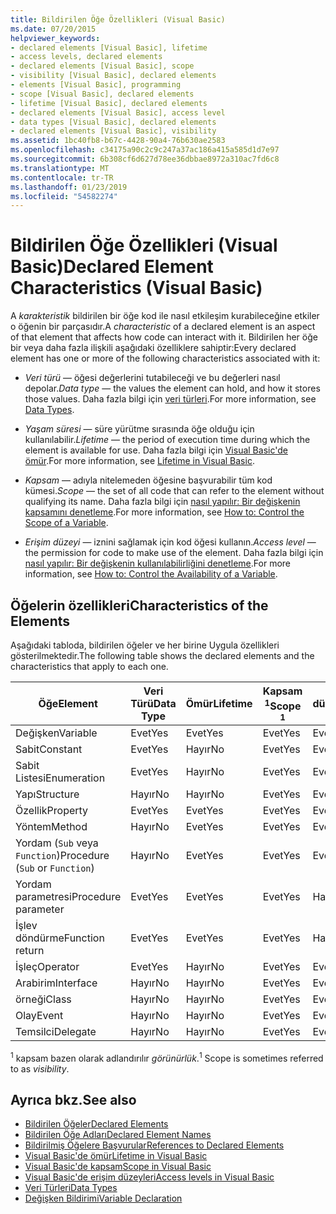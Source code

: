 ```yaml
---
title: Bildirilen Öğe Özellikleri (Visual Basic)
ms.date: 07/20/2015
helpviewer_keywords:
- declared elements [Visual Basic], lifetime
- access levels, declared elements
- declared elements [Visual Basic], scope
- visibility [Visual Basic], declared elements
- elements [Visual Basic], programming
- scope [Visual Basic], declared elements
- lifetime [Visual Basic], declared elements
- declared elements [Visual Basic], access level
- data types [Visual Basic], declared elements
- declared elements [Visual Basic], visibility
ms.assetid: 1bc40fb8-b67c-4428-90a4-76b630ae2583
ms.openlocfilehash: c34175a90c2c9c247a37ac186a415a585d1d7e97
ms.sourcegitcommit: 6b308cf6d627d78ee36dbbae8972a310ac7fd6c8
ms.translationtype: MT
ms.contentlocale: tr-TR
ms.lasthandoff: 01/23/2019
ms.locfileid: "54582274"
---
```

# <a name="declared-element-characteristics-visual-basic"></a><span data-ttu-id="38476-102">Bildirilen Öğe Özellikleri (Visual Basic)</span><span class="sxs-lookup"><span data-stu-id="38476-102">Declared Element Characteristics (Visual Basic)</span></span>
<span data-ttu-id="38476-103">A *karakteristik* bildirilen bir öğe kod ile nasıl etkileşim kurabileceğine etkiler o öğenin bir parçasıdır.</span><span class="sxs-lookup"><span data-stu-id="38476-103">A *characteristic* of a declared element is an aspect of that element that affects how code can interact with it.</span></span> <span data-ttu-id="38476-104">Bildirilen her öğe bir veya daha fazla ilişkili aşağıdaki özelliklere sahiptir:</span><span class="sxs-lookup"><span data-stu-id="38476-104">Every declared element has one or more of the following characteristics associated with it:</span></span>  
  
-   <span data-ttu-id="38476-105">*Veri türü* — öğesi değerlerini tutabileceği ve bu değerleri nasıl depolar.</span><span class="sxs-lookup"><span data-stu-id="38476-105">*Data type* — the values the element can hold, and how it stores those values.</span></span> <span data-ttu-id="38476-106">Daha fazla bilgi için [veri türleri](../../../../visual-basic/language-reference/data-types/index.md).</span><span class="sxs-lookup"><span data-stu-id="38476-106">For more information, see [Data Types](../../../../visual-basic/language-reference/data-types/index.md).</span></span>  
  
-   <span data-ttu-id="38476-107">*Yaşam süresi* — süre yürütme sırasında öğe olduğu için kullanılabilir.</span><span class="sxs-lookup"><span data-stu-id="38476-107">*Lifetime* — the period of execution time during which the element is available for use.</span></span> <span data-ttu-id="38476-108">Daha fazla bilgi için [Visual Basic'de ömür](../../../../visual-basic/programming-guide/language-features/declared-elements/lifetime.md).</span><span class="sxs-lookup"><span data-stu-id="38476-108">For more information, see [Lifetime in Visual Basic](../../../../visual-basic/programming-guide/language-features/declared-elements/lifetime.md).</span></span>  
  
-   <span data-ttu-id="38476-109">*Kapsam* — adıyla nitelemeden öğesine başvurabilir tüm kod kümesi.</span><span class="sxs-lookup"><span data-stu-id="38476-109">*Scope* — the set of all code that can refer to the element without qualifying its name.</span></span> <span data-ttu-id="38476-110">Daha fazla bilgi için [nasıl yapılır: Bir değişkenin kapsamını denetleme](../../../../visual-basic/programming-guide/language-features/declared-elements/how-to-control-the-scope-of-a-variable.md).</span><span class="sxs-lookup"><span data-stu-id="38476-110">For more information, see [How to: Control the Scope of a Variable](../../../../visual-basic/programming-guide/language-features/declared-elements/how-to-control-the-scope-of-a-variable.md).</span></span>  
  
-   <span data-ttu-id="38476-111">*Erişim düzeyi* — iznini sağlamak için kod öğesi kullanın.</span><span class="sxs-lookup"><span data-stu-id="38476-111">*Access level* — the permission for code to make use of the element.</span></span> <span data-ttu-id="38476-112">Daha fazla bilgi için [nasıl yapılır: Bir değişkenin kullanılabilirliğini denetleme](../../../../visual-basic/programming-guide/language-features/declared-elements/how-to-control-the-availability-of-a-variable.md).</span><span class="sxs-lookup"><span data-stu-id="38476-112">For more information, see [How to: Control the Availability of a Variable](../../../../visual-basic/programming-guide/language-features/declared-elements/how-to-control-the-availability-of-a-variable.md).</span></span>  
  
## <a name="characteristics-of-the-elements"></a><span data-ttu-id="38476-113">Öğelerin özellikleri</span><span class="sxs-lookup"><span data-stu-id="38476-113">Characteristics of the Elements</span></span>  
 <span data-ttu-id="38476-114">Aşağıdaki tabloda, bildirilen öğeler ve her birine Uygula özellikleri gösterilmektedir.</span><span class="sxs-lookup"><span data-stu-id="38476-114">The following table shows the declared elements and the characteristics that apply to each one.</span></span>  
  
|<span data-ttu-id="38476-115">Öğe</span><span class="sxs-lookup"><span data-stu-id="38476-115">Element</span></span>|<span data-ttu-id="38476-116">Veri Türü</span><span class="sxs-lookup"><span data-stu-id="38476-116">Data Type</span></span>|<span data-ttu-id="38476-117">Ömür</span><span class="sxs-lookup"><span data-stu-id="38476-117">Lifetime</span></span>|<span data-ttu-id="38476-118">Kapsam <sup>1</sup></span><span class="sxs-lookup"><span data-stu-id="38476-118">Scope <sup>1</sup></span></span>|<span data-ttu-id="38476-119">Erişim düzeyi</span><span class="sxs-lookup"><span data-stu-id="38476-119">Access Level</span></span>|  
|-------------|---------------|--------------|------------------------|------------------|  
|<span data-ttu-id="38476-120">Değişken</span><span class="sxs-lookup"><span data-stu-id="38476-120">Variable</span></span>|<span data-ttu-id="38476-121">Evet</span><span class="sxs-lookup"><span data-stu-id="38476-121">Yes</span></span>|<span data-ttu-id="38476-122">Evet</span><span class="sxs-lookup"><span data-stu-id="38476-122">Yes</span></span>|<span data-ttu-id="38476-123">Evet</span><span class="sxs-lookup"><span data-stu-id="38476-123">Yes</span></span>|<span data-ttu-id="38476-124">Evet</span><span class="sxs-lookup"><span data-stu-id="38476-124">Yes</span></span>|  
|<span data-ttu-id="38476-125">Sabit</span><span class="sxs-lookup"><span data-stu-id="38476-125">Constant</span></span>|<span data-ttu-id="38476-126">Evet</span><span class="sxs-lookup"><span data-stu-id="38476-126">Yes</span></span>|<span data-ttu-id="38476-127">Hayır</span><span class="sxs-lookup"><span data-stu-id="38476-127">No</span></span>|<span data-ttu-id="38476-128">Evet</span><span class="sxs-lookup"><span data-stu-id="38476-128">Yes</span></span>|<span data-ttu-id="38476-129">Evet</span><span class="sxs-lookup"><span data-stu-id="38476-129">Yes</span></span>|  
|<span data-ttu-id="38476-130">Sabit Listesi</span><span class="sxs-lookup"><span data-stu-id="38476-130">Enumeration</span></span>|<span data-ttu-id="38476-131">Evet</span><span class="sxs-lookup"><span data-stu-id="38476-131">Yes</span></span>|<span data-ttu-id="38476-132">Hayır</span><span class="sxs-lookup"><span data-stu-id="38476-132">No</span></span>|<span data-ttu-id="38476-133">Evet</span><span class="sxs-lookup"><span data-stu-id="38476-133">Yes</span></span>|<span data-ttu-id="38476-134">Evet</span><span class="sxs-lookup"><span data-stu-id="38476-134">Yes</span></span>|  
|<span data-ttu-id="38476-135">Yapı</span><span class="sxs-lookup"><span data-stu-id="38476-135">Structure</span></span>|<span data-ttu-id="38476-136">Hayır</span><span class="sxs-lookup"><span data-stu-id="38476-136">No</span></span>|<span data-ttu-id="38476-137">Hayır</span><span class="sxs-lookup"><span data-stu-id="38476-137">No</span></span>|<span data-ttu-id="38476-138">Evet</span><span class="sxs-lookup"><span data-stu-id="38476-138">Yes</span></span>|<span data-ttu-id="38476-139">Evet</span><span class="sxs-lookup"><span data-stu-id="38476-139">Yes</span></span>|  
|<span data-ttu-id="38476-140">Özellik</span><span class="sxs-lookup"><span data-stu-id="38476-140">Property</span></span>|<span data-ttu-id="38476-141">Evet</span><span class="sxs-lookup"><span data-stu-id="38476-141">Yes</span></span>|<span data-ttu-id="38476-142">Evet</span><span class="sxs-lookup"><span data-stu-id="38476-142">Yes</span></span>|<span data-ttu-id="38476-143">Evet</span><span class="sxs-lookup"><span data-stu-id="38476-143">Yes</span></span>|<span data-ttu-id="38476-144">Evet</span><span class="sxs-lookup"><span data-stu-id="38476-144">Yes</span></span>|  
|<span data-ttu-id="38476-145">Yöntem</span><span class="sxs-lookup"><span data-stu-id="38476-145">Method</span></span>|<span data-ttu-id="38476-146">Hayır</span><span class="sxs-lookup"><span data-stu-id="38476-146">No</span></span>|<span data-ttu-id="38476-147">Evet</span><span class="sxs-lookup"><span data-stu-id="38476-147">Yes</span></span>|<span data-ttu-id="38476-148">Evet</span><span class="sxs-lookup"><span data-stu-id="38476-148">Yes</span></span>|<span data-ttu-id="38476-149">Evet</span><span class="sxs-lookup"><span data-stu-id="38476-149">Yes</span></span>|  
|<span data-ttu-id="38476-150">Yordam (`Sub` veya `Function`)</span><span class="sxs-lookup"><span data-stu-id="38476-150">Procedure (`Sub` or `Function`)</span></span>|<span data-ttu-id="38476-151">Hayır</span><span class="sxs-lookup"><span data-stu-id="38476-151">No</span></span>|<span data-ttu-id="38476-152">Evet</span><span class="sxs-lookup"><span data-stu-id="38476-152">Yes</span></span>|<span data-ttu-id="38476-153">Evet</span><span class="sxs-lookup"><span data-stu-id="38476-153">Yes</span></span>|<span data-ttu-id="38476-154">Evet</span><span class="sxs-lookup"><span data-stu-id="38476-154">Yes</span></span>|  
|<span data-ttu-id="38476-155">Yordam parametresi</span><span class="sxs-lookup"><span data-stu-id="38476-155">Procedure parameter</span></span>|<span data-ttu-id="38476-156">Evet</span><span class="sxs-lookup"><span data-stu-id="38476-156">Yes</span></span>|<span data-ttu-id="38476-157">Evet</span><span class="sxs-lookup"><span data-stu-id="38476-157">Yes</span></span>|<span data-ttu-id="38476-158">Evet</span><span class="sxs-lookup"><span data-stu-id="38476-158">Yes</span></span>|<span data-ttu-id="38476-159">Hayır</span><span class="sxs-lookup"><span data-stu-id="38476-159">No</span></span>|  
|<span data-ttu-id="38476-160">İşlev döndürme</span><span class="sxs-lookup"><span data-stu-id="38476-160">Function return</span></span>|<span data-ttu-id="38476-161">Evet</span><span class="sxs-lookup"><span data-stu-id="38476-161">Yes</span></span>|<span data-ttu-id="38476-162">Evet</span><span class="sxs-lookup"><span data-stu-id="38476-162">Yes</span></span>|<span data-ttu-id="38476-163">Evet</span><span class="sxs-lookup"><span data-stu-id="38476-163">Yes</span></span>|<span data-ttu-id="38476-164">Hayır</span><span class="sxs-lookup"><span data-stu-id="38476-164">No</span></span>|  
|<span data-ttu-id="38476-165">İşleç</span><span class="sxs-lookup"><span data-stu-id="38476-165">Operator</span></span>|<span data-ttu-id="38476-166">Evet</span><span class="sxs-lookup"><span data-stu-id="38476-166">Yes</span></span>|<span data-ttu-id="38476-167">Hayır</span><span class="sxs-lookup"><span data-stu-id="38476-167">No</span></span>|<span data-ttu-id="38476-168">Evet</span><span class="sxs-lookup"><span data-stu-id="38476-168">Yes</span></span>|<span data-ttu-id="38476-169">Evet</span><span class="sxs-lookup"><span data-stu-id="38476-169">Yes</span></span>|  
|<span data-ttu-id="38476-170">Arabirim</span><span class="sxs-lookup"><span data-stu-id="38476-170">Interface</span></span>|<span data-ttu-id="38476-171">Hayır</span><span class="sxs-lookup"><span data-stu-id="38476-171">No</span></span>|<span data-ttu-id="38476-172">Hayır</span><span class="sxs-lookup"><span data-stu-id="38476-172">No</span></span>|<span data-ttu-id="38476-173">Evet</span><span class="sxs-lookup"><span data-stu-id="38476-173">Yes</span></span>|<span data-ttu-id="38476-174">Evet</span><span class="sxs-lookup"><span data-stu-id="38476-174">Yes</span></span>|  
|<span data-ttu-id="38476-175">örneği</span><span class="sxs-lookup"><span data-stu-id="38476-175">Class</span></span>|<span data-ttu-id="38476-176">Hayır</span><span class="sxs-lookup"><span data-stu-id="38476-176">No</span></span>|<span data-ttu-id="38476-177">Hayır</span><span class="sxs-lookup"><span data-stu-id="38476-177">No</span></span>|<span data-ttu-id="38476-178">Evet</span><span class="sxs-lookup"><span data-stu-id="38476-178">Yes</span></span>|<span data-ttu-id="38476-179">Evet</span><span class="sxs-lookup"><span data-stu-id="38476-179">Yes</span></span>|  
|<span data-ttu-id="38476-180">Olay</span><span class="sxs-lookup"><span data-stu-id="38476-180">Event</span></span>|<span data-ttu-id="38476-181">Hayır</span><span class="sxs-lookup"><span data-stu-id="38476-181">No</span></span>|<span data-ttu-id="38476-182">Hayır</span><span class="sxs-lookup"><span data-stu-id="38476-182">No</span></span>|<span data-ttu-id="38476-183">Evet</span><span class="sxs-lookup"><span data-stu-id="38476-183">Yes</span></span>|<span data-ttu-id="38476-184">Evet</span><span class="sxs-lookup"><span data-stu-id="38476-184">Yes</span></span>|  
|<span data-ttu-id="38476-185">Temsilci</span><span class="sxs-lookup"><span data-stu-id="38476-185">Delegate</span></span>|<span data-ttu-id="38476-186">Hayır</span><span class="sxs-lookup"><span data-stu-id="38476-186">No</span></span>|<span data-ttu-id="38476-187">Hayır</span><span class="sxs-lookup"><span data-stu-id="38476-187">No</span></span>|<span data-ttu-id="38476-188">Evet</span><span class="sxs-lookup"><span data-stu-id="38476-188">Yes</span></span>|<span data-ttu-id="38476-189">Evet</span><span class="sxs-lookup"><span data-stu-id="38476-189">Yes</span></span>|  
  
 <span data-ttu-id="38476-190"><sup>1</sup> kapsam bazen olarak adlandırılır *görünürlük*.</span><span class="sxs-lookup"><span data-stu-id="38476-190"><sup>1</sup> Scope is sometimes referred to as *visibility*.</span></span>  
  
## <a name="see-also"></a><span data-ttu-id="38476-191">Ayrıca bkz.</span><span class="sxs-lookup"><span data-stu-id="38476-191">See also</span></span>
- [<span data-ttu-id="38476-192">Bildirilen Öğeler</span><span class="sxs-lookup"><span data-stu-id="38476-192">Declared Elements</span></span>](../../../../visual-basic/programming-guide/language-features/declared-elements/index.md)
- [<span data-ttu-id="38476-193">Bildirilen Öğe Adları</span><span class="sxs-lookup"><span data-stu-id="38476-193">Declared Element Names</span></span>](../../../../visual-basic/programming-guide/language-features/declared-elements/declared-element-names.md)
- [<span data-ttu-id="38476-194">Bildirilmiş Öğelere Başvurular</span><span class="sxs-lookup"><span data-stu-id="38476-194">References to Declared Elements</span></span>](../../../../visual-basic/programming-guide/language-features/declared-elements/references-to-declared-elements.md)
- [<span data-ttu-id="38476-195">Visual Basic'de ömür</span><span class="sxs-lookup"><span data-stu-id="38476-195">Lifetime in Visual Basic</span></span>](../../../../visual-basic/programming-guide/language-features/declared-elements/lifetime.md)
- [<span data-ttu-id="38476-196">Visual Basic'de kapsam</span><span class="sxs-lookup"><span data-stu-id="38476-196">Scope in Visual Basic</span></span>](../../../../visual-basic/programming-guide/language-features/declared-elements/scope.md)
- [<span data-ttu-id="38476-197">Visual Basic'de erişim düzeyleri</span><span class="sxs-lookup"><span data-stu-id="38476-197">Access levels in Visual Basic</span></span>](../../../../visual-basic/programming-guide/language-features/declared-elements/access-levels.md)
- [<span data-ttu-id="38476-198">Veri Türleri</span><span class="sxs-lookup"><span data-stu-id="38476-198">Data Types</span></span>](../../../../visual-basic/programming-guide/language-features/data-types/index.md)
- [<span data-ttu-id="38476-199">Değişken Bildirimi</span><span class="sxs-lookup"><span data-stu-id="38476-199">Variable Declaration</span></span>](../../../../visual-basic/programming-guide/language-features/variables/variable-declaration.md)
